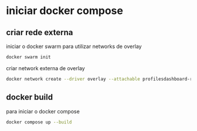 # iniciar docker compose
## criar rede externa

iniciar o docker swarm para utilizar networks de overlay
```bash
docker swarm init
```

criar network externa de overlay
```bash
docker network create --driver overlay --attachable profilesdashboard-rede
```

## docker build
para iniciar o docker compose 
```bash
docker compose up --build
```